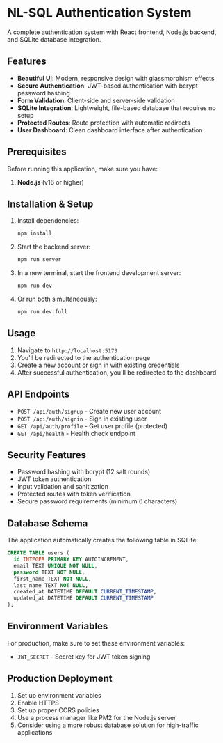 # NL-SQL Authentication System

A complete authentication system with React frontend, Node.js backend, and SQLite database integration.

## Features

- **Beautiful UI**: Modern, responsive design with glassmorphism effects
- **Secure Authentication**: JWT-based authentication with bcrypt password hashing
- **Form Validation**: Client-side and server-side validation
- **SQLite Integration**: Lightweight, file-based database that requires no setup
- **Protected Routes**: Route protection with automatic redirects
- **User Dashboard**: Clean dashboard interface after authentication

## Prerequisites

Before running this application, make sure you have:

1. **Node.js** (v16 or higher)

## Installation & Setup

1. Install dependencies:
   ```bash
   npm install
   ```

2. Start the backend server:
   ```bash
   npm run server
   ```

3. In a new terminal, start the frontend development server:
   ```bash
   npm run dev
   ```

4. Or run both simultaneously:
   ```bash
   npm run dev:full
   ```

## Usage

1. Navigate to `http://localhost:5173`
2. You'll be redirected to the authentication page
3. Create a new account or sign in with existing credentials
4. After successful authentication, you'll be redirected to the dashboard

## API Endpoints

- `POST /api/auth/signup` - Create new user account
- `POST /api/auth/signin` - Sign in existing user
- `GET /api/auth/profile` - Get user profile (protected)
- `GET /api/health` - Health check endpoint

## Security Features

- Password hashing with bcrypt (12 salt rounds)
- JWT token authentication
- Input validation and sanitization
- Protected routes with token verification
- Secure password requirements (minimum 6 characters)

## Database Schema

The application automatically creates the following table in SQLite:

```sql
CREATE TABLE users (
  id INTEGER PRIMARY KEY AUTOINCREMENT,
  email TEXT UNIQUE NOT NULL,
  password TEXT NOT NULL,
  first_name TEXT NOT NULL,
  last_name TEXT NOT NULL,
  created_at DATETIME DEFAULT CURRENT_TIMESTAMP,
  updated_at DATETIME DEFAULT CURRENT_TIMESTAMP
);
```

## Environment Variables

For production, make sure to set these environment variables:

- `JWT_SECRET` - Secret key for JWT token signing

## Production Deployment

1. Set up environment variables
2. Enable HTTPS
3. Set up proper CORS policies
4. Use a process manager like PM2 for the Node.js server
5. Consider using a more robust database solution for high-traffic applications